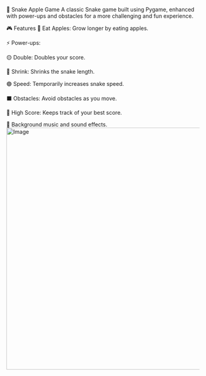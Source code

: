 🐍 Snake Apple Game
A classic Snake game built using Pygame, enhanced with power-ups and obstacles for a more challenging and fun experience.

🎮 Features
🍎 Eat Apples: Grow longer by eating apples.

⚡ Power-ups:

🟡 Double: Doubles your score.

🔵 Shrink: Shrinks the snake length.

🟣 Speed: Temporarily increases snake speed.

⬛ Obstacles: Avoid obstacles as you move.

💾 High Score: Keeps track of your best score.

🎵 Background music and sound effects.
<img width="803" height="631" alt="Image" src="https://github.com/user-attachments/assets/fb38ab4d-94d3-4d37-970e-98f238d6d1f4" />

